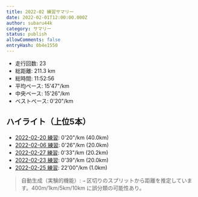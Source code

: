 ```yaml
---
title: 2022-02 練習サマリー
date: 2022-02-01T12:00:00.000Z
author: subaru44k
category: サマリー
status: publish
allowComments: false
entryHash: 0b4e1550
---
```

- 走行回数: 23
- 総距離: 211.3 km
- 総時間: 11:52:56
- 平均ペース: 15'47"/km
- 中央ペース: 15'26"/km
- ベストペース: 0'20"/km

## ハイライト（上位5本）
- [2022-02-20 練習](/2022-02-20-edd73f9d19d941cb2ca64243de23c0d5/): 0'20"/km (40.0km)
- [2022-02-06 練習](/2022-02-06-8ca383e343b86bcc1f99ccb9e09f46cc/): 0'26"/km (20.0km)
- [2022-02-27 練習](/2022-02-27-a823226c59de0b98d199ccf95438dbc0/): 0'33"/km (20.2km)
- [2022-02-23 練習](/2022-02-23-cfa4e4895774e92ed5593e2a4c18199c/): 0'39"/km (20.0km)
- [2022-02-25 練習](/2022-02-25-7e644003c8b07d0002abcfe3a80e3ec6/): 22'00"/km (1.0km)

> 自動生成（実験的機能）: `→` 区切りのスプリットから距離を推定しています。400m/1km/5km/10km に誤分類の可能性あり。

